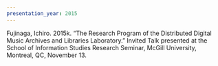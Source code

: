 ```yaml
---
presentation_year: 2015
---
```

Fujinaga, Ichiro. 2015k. “The Research Program of the Distributed Digital Music Archives and Libraries Laboratory.” Invited Talk presented at the School of Information Studies Research Seminar, McGill University, Montreal, QC, November 13.

